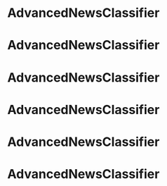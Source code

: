 # AdvancedNewsClassifier
# AdvancedNewsClassifier
# AdvancedNewsClassifier
# AdvancedNewsClassifier
# AdvancedNewsClassifier
# AdvancedNewsClassifier
